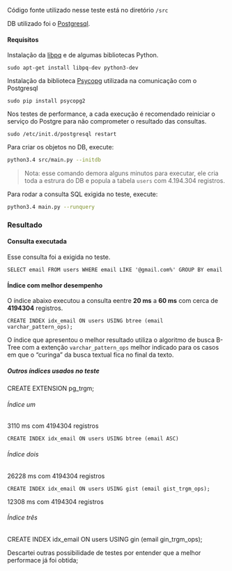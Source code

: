 Código fonte utilizado nesse teste está no diretório `/src`

DB utilizado foi o [Postgresql](http://www.postgresql.org/).

#### Requisitos

Instalação da [libpq](http://www.postgresql.org/docs/9.4/static/libpq.html) e de algumas bibliotecas Python.

```
sudo apt-get install libpq-dev python3-dev
```

Instalação da biblioteca [Psycopg](http://initd.org/psycopg/) utilizada na comunicação com o Postgresql

```
sudo pip install psycopg2
```

Nos testes de performance, a cada execução é recomendado reiniciar o serviço do Postgre para não comprometer o resultado das consultas.

```
sudo /etc/init.d/postgresql restart 
```

Para criar os objetos no DB, execute: 
```bash
python3.4 src/main.py --initdb
``` 
> Nota: esse comando demora alguns minutos para executar, ele cria toda a estrura do DB e popula a tabela `users` com 4.194.304 registros.

Para rodar a consulta SQL exigida no teste, execute:
```bash
python3.4 main.py --runquery
``` 

### Resultado

#### Consulta executada

Esse consulta foi a exigida no teste.
```
SELECT email FROM users WHERE email LIKE '@gmail.com%' GROUP BY email
```

#### Índice com melhor desempenho

O índice abaixo executou a consulta eentre **20 ms** a **60 ms** com cerca de **4194304** registros.

```
CREATE INDEX idx_email ON users USING btree (email varchar_pattern_ops);
```

O índice que apresentou o melhor resultado utiliza o algoritmo de busca B-Tree com a extenção `varchar_pattern_ops` melhor indicado para os casos em que o “curinga” da busca textual fica no final da texto.

##### Outros índices usados no teste

CREATE EXTENSION pg_trgm;

###### Índice um

3110 ms com 4194304 registros 
```
CREATE INDEX idx_email ON users USING btree (email ASC)
```

###### Índice dois

26228 ms com 4194304 registros 
```
CREATE INDEX idx_email ON users USING gist (email gist_trgm_ops);
```

12308 ms com 4194304 registros 
###### Índice três
CREATE INDEX idx_email ON users USING gin (email gin_trgm_ops);

Descartei outras possibilidade de testes por entender que a melhor performace já foi obtida;

